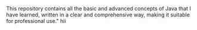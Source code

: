 This repository contains all the basic and advanced concepts of Java that I have learned, written in a clear and comprehensive way, making it suitable for professional use."
 hii
 